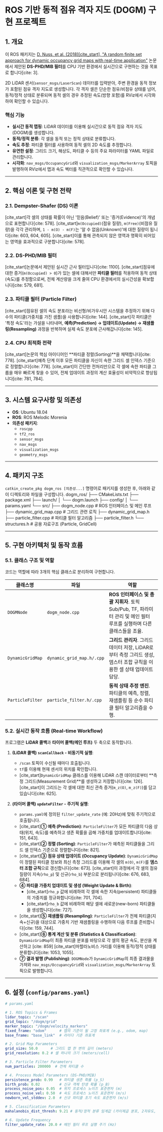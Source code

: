 # ROS 기반 동적 점유 격자 지도 (DOGM) 구현 프로젝트

## 1. 개요

이 ROS 패키지는 [D. Nuss, et al. (2018)[cite_start], "A random finite set approach for dynamic occupancy grid maps with real-time application"](https://journals.sagepub.com/doi/10.1177/0278364918775523) 논문에서 제안된 **DS-PHD/MIB 필터**를 CPU 기반 환경에서 실시간으로 구현하는 것을 목표로 합니다[cite: 3].

2D LiDAR 센서(`sensor_msgs/LaserScan`) 데이터를 입력받아, 주변 환경을 동적 정보가 포함된 점유 격자 지도로 생성합니다. 각 격자 셀은 단순한 점유/비점유 상태를 넘어, 동적/정적 상태로 분류되며 동적 셀의 경우 추정된 속도(방향 포함)를 RViz에서 시각화하여 확인할 수 있습니다.

### 핵심 기능
-   **실시간 동적 맵핑**: LiDAR 데이터를 이용해 실시간으로 동적 점유 격자 지도(DOGM)를 생성합니다.
-   **동적/정적 분류**: 각 셀을 동적 또는 정적 상태로 분류합니다.
-   **속도 추정**: 파티클 필터를 사용하여 동적 셀의 2D 속도를 추정합니다.
-   **유연한 설정**: 그리드 크기, 해상도, 파티클 수 등의 주요 파라미터를 YAML 파일로 관리합니다.
-   **시각화**: `nav_msgs/OccupancyGrid`와 `visualization_msgs/MarkerArray` 토픽을 발행하여 RViz에서 맵과 속도 벡터를 직관적으로 확인할 수 있습니다.

---

## 2. 핵심 이론 및 구현 전략

### 2.1. Dempster-Shafer (DS) 이론
[cite_start]각 셀의 상태를 확률이 아닌 '믿음(Belief)' 또는 '증거(Evidence)'의 개념으로 표현합니다[cite: 578]. [cite_start]`m(Occupied)`(점유 질량), `m(Free)`(비점유 질량)을 각각 관리하며, `1 - m(O) - m(F)`는 '알 수 없음(Unknown)'에 대한 질량이 됩니다[cite: 603, 604, 605]. [cite_start]이를 통해 관측되지 않은 영역과 명확히 비어있는 영역을 효과적으로 구분합니다[cite: 578].

### 2.2. DS-PHD/MIB 필터
[cite_start]논문에서 제안된 실시간 근사 필터입니다[cite: 1100]. [cite_start]점유에 대한 증거(`m(Occupied) > 0`)가 있는 셀에 대해서만 **파티클 필터**를 적용하여 동적 상태(속도)를 추정함으로써, 전체 계산량을 크게 줄여 CPU 환경에서의 실시간성을 확보합니다[cite: 579, 681].

### 2.3. 파티클 필터 (Particle Filter)
[cite_start]점유된 셀의 속도 분포라는 비선형/비가우시안 시스템을 추정하기 위해 다수의 파티클(가중치를 가진 샘플)을 사용합니다[cite: 144]. [cite_start]각 파티클은 '특정 속도'라는 가설을 나타내며, **예측(Prediction) → 업데이트(Update) → 재샘플링(Resampling)** 과정을 반복하며 실제 속도 분포에 근사해갑니다[cite: 145].

### 2.4. CPU 최적화 전략
[cite_start]논문의 핵심 아이디어인 **파티클 정렬(Sorting)**을 채택합니다[cite: 778]. [cite_start]예측 단계 이후 모든 파티클을 자신이 속한 그리드 셀 인덱스 기준으로 정렬합니다[cite: 778]. [cite_start]이 간단한 전처리만으로 각 셀에 속한 파티클 그룹을 매우 빠르게 찾을 수 있어, 전체 업데이트 과정의 계산 효율성이 비약적으로 향상됩니다[cite: 781, 784].

---

## 3. 시스템 요구사항 및 의존성

-   **OS**: Ubuntu 18.04
-   **ROS**: ROS Melodic Morenia
-   **의존성 패키지**:
    -   `roscpp`
    -   `tf2_ros`
    -   `sensor_msgs`
    -   `nav_msgs`
    -   `visualization_msgs`
    -   `geometry_msgs`

---

## 4. 패키지 구조

`catkin_create_pkg dogm_ros [의존성...]` 명령어로 패키지를 생성한 후, 아래와 같이 디렉토리와 파일을 구성합니다.
dogm_ros/
├── CMakeLists.txt
├── package.xml
├── launch/
│   └── dogm.launch
├── config/
│   └── params.yaml
└── src/
├── dogm_node.cpp         # ROS 인터페이스 및 메인 루프
├── dynamic_grid_map.cpp  # 그리드 관련 로직
├── dynamic_grid_map.h
├── particle_filter.cpp   # 파티클 필터 알고리즘
├── particle_filter.h
└── structures.h          # 공용 자료구조 (Particle, GridCell)

---

## 5. 구현 아키텍처 및 동작 흐름

### 5.1. 클래스 구조 및 역할

코드는 역할에 따라 3개의 핵심 클래스로 분리하여 구현합니다.

| 클래스명          | 파일                      | 역할                                                                                                 |
| ----------------- | ------------------------- | ---------------------------------------------------------------------------------------------------- |
| `DOGMNode`        | `dogm_node.cpp`           | **ROS 인터페이스 및 총괄 지휘자**. 토픽 Sub/Pub, TF, 파라미터 관리 및 메인 필터 루프를 실행하며 다른 클래스들을 조율. |
| `DynamicGridMap`  | `dynamic_grid_map.h/.cpp` | **그리드 관리자**. 그리드 데이터 저장, LiDAR로부터 측정 그리드 생성, 뎀스터 조합 규칙을 이용한 셀 상태 업데이트 담당. |
| `ParticleFilter`  | `particle_filter.h/.cpp`  | **동적 상태 추정 엔진**. 파티클의 예측, 정렬, 재샘플링 등 순수 파티클 필터 알고리즘을 수행.                     |

### 5.2. 실시간 동작 흐름 (Real-time Workflow)

프로그램은 **LiDAR 콜백**과 **타이머 콜백(메인 루프)** 두 축으로 동작합니다.

1.  **(LiDAR 콜백) `scanCallback` - 비동기적 실행**:
    -   `/scan` 토픽이 수신될 때마다 호출됩니다.
    -   `tf`를 이용해 현재 센서의 위치를 확인합니다.
    -   [cite_start]`DynamicGridMap` 클래스를 이용해 LiDAR 스캔 데이터로부터 **측정 그리드(Measurement Grid)**를 생성하고 저장합니다[cite: 126]. [cite_start]이 그리드는 각 셀에 대한 최신 관측 증거(`m_z(O)`, `m_z(F)`)를 담고 있습니다[cite: 625].

2.  **(타이머 콜백) `updateFilter` - 주기적 실행**:
    -   `params.yaml`에 정의된 `filter_update_rate` (예: 20Hz)에 맞춰 주기적으로 호출됩니다.
    -   [cite_start]**① 예측 (Prediction)**: `ParticleFilter`가 모든 파티클의 다음 상태(위치, 속도)를 예측하고 생존 확률을 곱해 가중치를 업데이트합니다[cite: 151, 643].
    -   [cite_start]**② 정렬 (Sorting)**: `ParticleFilter`가 예측된 파티클들을 그리드 셀 인덱스 기준으로 정렬합니다[cite: 821].
    -   [cite_start]**③ 점유 상태 업데이트 (Occupancy Update)**: `DynamicGridMap`이 정렬된 파티클 정보와 최신 측정 그리드를 이용해 각 셀의 `m(O)`, `m(F)`를 **뎀스터 조합 규칙**으로 갱신합니다[cite: 673]. [cite_start]이 과정에서 각 셀의 점유 질량이 지속(`rho_p`) 및 신규(`rho_b`) 부분으로 분리됩니다[cite: 676, 683, 684].
    -   **④ 파티클 가중치 업데이트 및 생성 (Weight Update & Birth)**:
        -   [cite_start]`rho_p` 값에 비례하여 각 셀에 속한 지속(persistent) 파티클들의 가중치를 정규화합니다[cite: 701, 704].
        -   [cite_start]`rho_b` 값에 비례하여 해당 셀에 새로운(new-born) 파티클들을 생성합니다[cite: 727].
    -   [cite_start]**⑤ 재샘플링 (Resampling)**: `ParticleFilter`가 전체 파티클(지속+신규)을 대상으로 가중치 기반 재샘플링을 수행하여 다음 루프를 준비합니다[cite: 159, 744].
    -   [cite_start]**⑥ 통계 계산 및 분류 (Statistics & Classification)**: `DynamicGridMap`이 최종 파티클 분포를 바탕으로 각 셀의 평균 속도, 분산을 계산하고 [cite: 859] [cite_start]마할라노비스 거리를 이용해 동적/정적 상태를 분류합니다[cite: 1053, 1055].
    -   **⑦ 결과 발행 (Publishing)**: `DOGMNode`가 `DynamicGridMap`의 최종 결과물을 가져와 `nav_msgs/OccupancyGrid`와 `visualization_msgs/MarkerArray` 토픽으로 발행합니다.

---

## 6. 설정 (`config/params.yaml`)

```yaml
# params.yaml

# 1. ROS Topics & Frames
lidar_topic: "/scan"
grid_topic: "/dogm/grid"
marker_topic: "/dogm/velocity_markers"
fixed_frame: "odom"      # 맵의 기준이 될 고정 좌표계 (e.g., odom, map)
base_frame: "base_link"  # 라이다 기준 좌표계

# 2. Grid Map Parameters
grid_size: 50.0      # 그리드 맵 한 변의 길이 (meters)
grid_resolution: 0.2 # 셀 하나의 크기 (meters/cell)

# 3. Particle Filter Parameters
num_particles: 200000  # 전체 파티클 수

# 4. Process Model Parameters (DS-PHD/MIB)
persistence_prob: 0.99   # 파티클 생존 확률 (p_S)
birth_prob: 0.02         # 신규 객체 탄생 확률 (p_B)
process_noise_pos: 0.05  # 위치 프로세스 노이즈 표준편차 (m)
process_noise_vel: 0.50  # 속도 프로세스 노이즈 표준편차 (m/s)
newborn_vel_stddev: 2.0  # 신규 파티클 초기 속도 표준편차 (m/s)

# 5. Classification Parameters
mahalanobis_dist_thresh: 9.21 # 동적/정적 분류 임계값 (카이제곱 분포, 2자유도, p=0.01)

# 6. Update Frequency
filter_update_rate: 20.0 # 메인 필터 루프 실행 주기 (Hz)